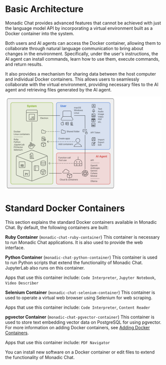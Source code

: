 # Basic Architecture

Monadic Chat provides advanced features that cannot be achieved with just the language model API by incorporating a virtual environment built as a Docker container into the system.

Both users and AI agents can access the Docker container, allowing them to collaborate through natural language communication to bring about changes in the environment. Specifically, under the user's instructions, the AI agent can install commands, learn how to use them, execute commands, and return results.

It also provides a mechanism for sharing data between the host computer and individual Docker containers. This allows users to seamlessly collaborate with the virtual environment, providing necessary files to the AI agent and retrieving files generated by the AI agent.

![Basic Architecture](./assets/images/basic-architecture.svg ':size=800')

# Standard Docker Containers

This section explains the standard Docker containers available in Monadic Chat.  By default, the following containers are built:

**Ruby Container** (`monadic-chat-ruby-container`)
This container is necessary to run Monadic Chat applications. It is also used to provide the web interface.

**Python Container** (`monadic-chat-python-container`)
This container is used to run Python scripts that extend the functionality of Monadic Chat. JupyterLab also runs on this container.

Apps that use this container include: `Code Interpreter`, `Jupyter Notebook`, `Video Describer`

**Selenium Container** (`monadic-chat-selenium-container`)
This container is used to operate a virtual web browser using Selenium for web scraping.

Apps that use this container include: `Code Interpreter`, `Content Reader`

**pgvector Container** (`monadic-chat-pgvector-container`)
This container is used to store text embedding vector data on PostgreSQL for using pgvector.  For more information on adding Docker containers, see [Adding Docker Containers](./adding-containers.md).

Apps that use this container include: `PDF Navigator`

You can install new software on a Docker container or edit files to extend the functionality of Monadic Chat.
